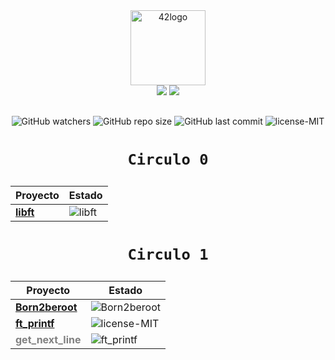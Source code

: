 <div align="center">
	<img  width="120" alt="42logo"  src="https://user-images.githubusercontent.com/19689770/129336866-169b0dc7-ea41-47d4-b50a-d466508031af.png">
<div style="margin-bottom: 30px;">
<div align="center">
	<img src="https://us-central1-progress-markdown.cloudfunctions.net/progress/38">
	<img src="https://img.shields.io/badge/born2code-blue">
<div style="margin-bottom: 30px;">
		

</div>
</div>

<p align="center">
<img alt="GitHub watchers" src="https://img.shields.io/github/watchers/nach131/42Barcelona?style=social">
<img alt="GitHub repo size" src="https://img.shields.io/github/repo-size/nach131/42Barcelona">
<img alt="GitHub last commit" src="https://img.shields.io/github/last-commit/nach131/42Barcelona">
<img alt="license-MIT" src="https://img.shields.io/badge/license-MIT-blue">
</p>

<h1 align="center">
  
	Circulo 0
</h1>

<div align="center">

|                    Proyecto                   |                                Estado</div>                                     |
|-----------------------------------------------|---------------------------------------------------------------------------------|
| [**libft**](https://github.com/nach131/libft) |<img alt="libft" src="https://badge42.vercel.app/api/v2/cl5ph3y9k029809l0webqg8sn/project/2585537">|

</div>

<h1 align="center">
  
	Circulo 1
</h1>

<div align="center">

|                          Proyecto                         |                           Estado                                                |
|-----------------------------------------------------------|---------------------------------------------------------------------------------|
| [**Born2beroot**](https://github.com/nach131/Born2beroot) |<img alt="Born2beroot" src="https://badge42.vercel.app/api/v2/cl5ph3y9k029809l0webqg8sn/project/2646326">|
| [**ft_printf**](https://github.com/nach131/ft_printf)     |<img alt="license-MIT" src="https://img.shields.io/badge/-proceso...-blue?style=for-the-badge">             |
|<span style="color:gray">**get_next_line**</span>|<img alt="ft_printf" src="https://img.shields.io/badge/-...-inactive?style=for-the-badge">|

</div>
